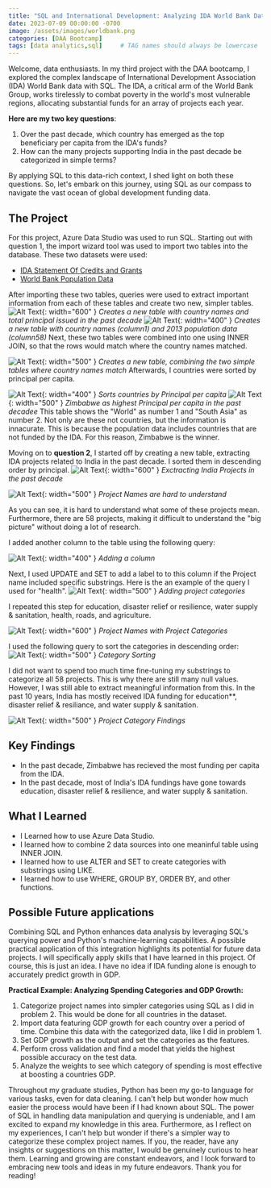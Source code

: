 ```yaml
---
title: "SQL and International Development: Analyzing IDA World Bank Data"
date: 2023-07-09 00:00:00 -0700
image: /assets/images/worldbank.png
categories: [DAA Bootcamp]
tags: [data analytics,sql]     # TAG names should always be lowercase
---
```


Welcome, data enthusiasts. In my third project with the DAA bootcamp, I explored the complex landscape of International Development Association (IDA) World Bank data with SQL. The IDA, a critical arm of the World Bank Group, works tirelessly to combat poverty in the world's most vulnerable regions, allocating substantial funds for an array of projects each year.

**Here are my two key questions**:

1. Over the past decade, which country has emerged as the top beneficiary per capita from the IDA's funds?
2. How can the many projects supporting India in the past decade be categorized in simple terms?

By applying SQL to this data-rich context, I shed light on both these questions. So, let's embark on this journey, using SQL as our compass to navigate the vast ocean of global development funding data.

## The Project

For this project, Azure Data Studio was used to run SQL. Starting out with question 1, the import wizard tool was used to import two tables into the database. These two datasets were used:
* [IDA Statement Of Credits and Grants](https://finances.worldbank.org/Loans-and-Credits/IDA-Statement-Of-Credits-and-Grants-Historical-Dat/tdwh-3krx)
* [World Bank Population Data](https://data.worldbank.org/indicator/SP.POP.TOTL)

After importing these two tables, queries were used to extract important information from each of these tables and create two new, simpler tables.
![Alt Text](/assets/images/carbon1.png){: width="600" }
*Creates a new table with country names and total principal issued in the past decade*
![Alt Text](/assets/images/carbon2.png){: width="400" }
*Creates a new table with country names (column1) and 2013 population data (column58)*
Next, these two tables were combined into one using INNER JOIN, so that the rows would match where the country names matched.

![Alt Text](/assets/images/carbon3.png){: width="500" }
*Creates a new table, combining the two simple tables where country names match*
Afterwards, I countries were sorted by principal per capita.

![Alt Text](/assets/images/carbon4.png){: width="400" }
*Sorts countries by Principal per capita*
![Alt Text](/assets/images/principalpercapita.png){: width="500" }
*Zimbabwe as highest Principal per capita in the past decadee*
This table shows the "World" as number 1 and "South Asia" as number 2. Not only are these not countries, but the information is innacurate. This is because the population data includes countries that are not funded by the IDA. For this reason, Zimbabwe is the winner.

Moving on to **question 2**, I started off by creating a new table, extracting IDA projects related to India in the past decade. I sorted them in descending order by principal.
![Alt Text](/assets/images/carbon6.png){: width="600" }
*Exctracting India Projects in the past decade*

![Alt Text](/assets/images/Indiaprojects.png){: width="500" }
*Project Names are hard to understand*

As you can see, it is hard to understand what some of these projects mean. Furthermore, there are 58 projects, making it difficult to understand the "big picture" without doing a lot of research.

I added another column to the table using the following query:

![Alt Text](/assets/images/carbon7.png){: width="400" }
*Adding a column*

Next, I used UPDATE and SET to add a label to to this column if the Project name included specific substrings. Here is the an example of the query I used for "health".
![Alt Text](/assets/images/carbon8.png){: width="500" }
*Adding project categories*

I repeated this step for education, disaster relief or resilience, water supply & sanitation, health, roads, and agriculture.

![Alt Text](/assets/images/addcolumn.png){: width="600" }
*Project Names with Project Categories*


I used the following query to sort the categories in descending order:
![Alt Text](/assets/images/carbon9.png){: width="500" }
*Category Sorting*

I did not want to spend too much time fine-tuning my substrings to categorize all 58 projects. This is why there are still many null values. However, I was still able to extract meaningful information from this. In the past 10 years, India has mostly received IDA funding for education**, disaster relief & resiliance, and water supply & sanitation.

![Alt Text](/assets/images/categories.png){: width="500" }
*Project Category Findings*

## Key Findings
* In the past decade, Zimbabwe has recieved the most funding per capita from the IDA.
* In the past decade, most of India's IDA fundings have gone towards education, disaster relief & resilience, and water supply & sanitation.

## What I Learned
* I Learned how to use Azure Data Studio.
* I learned how to combine 2 data sources into one meaninful table using INNER JOIN.
* I learned how to use ALTER and SET to create categories with substrings using LIKE.
* I learned how to use WHERE, GROUP BY, ORDER BY, and other functions.

## Possible Future applications

Combining SQL and Python enhances data analysis by leveraging SQL's querying power and Python's machine-learning capabilities. A possible practical application of this integration highlights its potential for future data projects. I will specifically apply skills that I have learned in this project. Of course, this is just an idea. I have no idea if IDA funding alone is enough to accurately predict growth in GDP.


**Practical Example: Analyzing Spending Categories and GDP Growth:**

1. Categorize project names into simpler categories using SQL as I did in problem 2. This would be done for all countries in the dataset.
2. Import data featuring GDP growth for each country over a period of time. Combine this data with the categorized data, like I did in problem 1.
3. Set GDP growth as the output and set the categories as the features.
4. Perform cross validation and find a model that yields the highest possible accuracy on the test data.
5. Analyze the weights to see which category of spending is most effective at boosting a countries GDP.

Throughout my graduate studies, Python has been my go-to language for various tasks, even for data cleaning. I can't help but wonder how much easier the process would have been if I had known about SQL. The power of SQL in handling data manipulation and querying is undeniable, and I am excited to expand my knowledge in this area. Furthermore, as I reflect on my experiences, I can't help but wonder if there's a simpler way to categorize these complex project names. If you, the reader, have any insights or suggestions on this matter, I would be genuinely curious to hear them. Learning and growing are constant endeavors, and I look forward to embracing new tools and ideas in my future endeavors. Thank you for reading!

